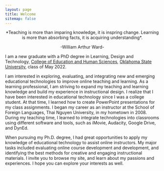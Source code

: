```yaml
---
layout: page
title: Welcome
sitemap: false
---
```


<p align="center"> *Teaching is more than imparing knowledge, it is inspring change. Learning is more than absorbing facts, it is acquiring understanding*.</p>
<p align="center"> -William Arthur Ward-  </p>

I am a new graduate with a PhD degree in Learning, Design and Technology, [College of Education and Human Sciences](https://education.okstate.edu/), [Oklahoma State University](https://go.okstate.edu/), class of May 2022.

I am interested in exploring, evaluating, and integrating new and emerging educational technologies to improve online teaching and learning. As a learning professional, I am striving to expand my teaching and learning knowledge and build my experience in instructional design. I realize that I have been interested in educational technology since I was a college student. At that time, I learned how to create PowerPoint presentations for my class assignments. I began my career as an instructor at the School of Foreign Languages, Thai Nguyen University, in my hometown in 2008. During my teaching time, I learned to integrate technologies into classrooms using different software and tools, such as iMovie, Audacity, Google Drive, and DynEd. 

When pursuing my Ph.D. degree, I had great opportunities to apply my knowledge of educational technology to assist online instructors. My major tasks included evaluating online course development and development, and identifying the best methods for creative and engaging instructional materials. I invite you to browse my site, and learn about my passions and experiences. I hope you can explore your interests as well.
